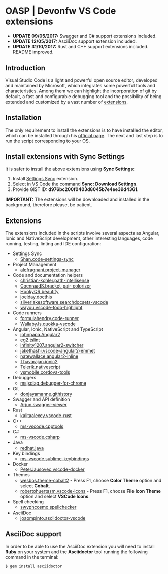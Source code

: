 # OASP | Devonfw VS Code extensions

- **UPDATE 09/05/2017:** Swagger and C# support extensions included.
- **UPDATE 12/05/2017:** AsciiDoc support extension included.
- **UPDATE 31/10/2017:** Rust and C++ support extensions included. README improved. 

## Introduction

Visual Studio Code is a light and powerful open source editor, developed and 
maintained by Microsoft, which integrates some powerful tools and characteristics. 
Among them we can highlight the incorporation of git by default, a fast and
configurable debugging tool and the possibility of being extended and customized 
by a vast number of [extensions](https://marketplace.visualstudio.com/VSCode).

## Installation

The only requirement to install the extensions is to have installed the editor,
which can be installed through his [official page](https://code.visualstudio.com/).
The next and last step is to run the script corresponding to your OS.

## Install extensions with Sync Settings

It is safer to install the above extensions using **Sync Settings**: 

1. Install [Settings Sync](https://marketplace.visualstudio.com/items?itemName=Shan.code-settings-sync) extension.
2. Select in VS Code the command **Sync: Download Settings**.
3. Provide GIST ID: **d976bc200f0403d8045b7e4ee39d4361**.

**IMPORTANT:** The extensions will be downloaded and installed in the background, therefore please, be patient. 

## Extensions

The extensions included in the scripts involve several aspects as Angular, Ionic and NativeScript development, other interesting languages, code running, testing, linting and IDE configuration:

- Settings Sync
    - [Shan.code-settings-sync](https://marketplace.visualstudio.com/items?itemName=Shan.code-settings-sync)
- Project Management
    - [alefragnani.project-manager](https://marketplace.visualstudio.com/items?itemName=alefragnani.project-manager)
- Code and documentation helpers
    - [christian-kohler.path-intellisense](https://marketplace.visualstudio.com/items?itemName=christian-kohler.path-intellisense)
    - [CoenraadS.bracket-pair-colorizer](https://marketplace.visualstudio.com/items?itemName=CoenraadS.bracket-pair-colorizer)
    - [HookyQR.beautify](https://marketplace.visualstudio.com/items?itemName=HookyQR.beautify)
    - [joelday.docthis](https://marketplace.visualstudio.com/items?itemName=joelday.docthis)
    - [silverlakesoftware.searchdocsets-vscode](https://marketplace.visualstudio.com/items?itemName=silverlakesoftware.searchdocsets-vscode)
    - [wayou.vscode-todo-highlight](https://marketplace.visualstudio.com/items?itemName=wayou.vscode-todo-highlight)
- Code runners
    - [formulahendry.code-runner](https://marketplace.visualstudio.com/items?itemName=formulahendry.code-runner)
    - [WallabyJs.quokka-vscode](https://marketplace.visualstudio.com/items?itemName=WallabyJs.quokka-vscode)
- Angular, Ionic, NativeScript and TypeScript
    - [johnpapa.Angular2](https://marketplace.visualstudio.com/items?itemName=johnpapa.Angular2)
    - [eg2.tslint](https://marketplace.visualstudio.com/items?itemName=eg2.tslint)
    - [infinity1207.angular2-switcher](https://marketplace.visualstudio.com/items?itemName=infinity1207.angular2-switcher)
    - [jakethashi.vscode-angular2-emmet](https://marketplace.visualstudio.com/items?itemName=jakethashi.vscode-angular2-emmet)
    - [natewallace.angular2-inline](https://marketplace.visualstudio.com/items?itemName=natewallace.angular2-inline)
    - [Thavarajan.ionic2](https://marketplace.visualstudio.com/items?itemName=Thavarajan.ionic2)
    - [Telerik.nativescript](https://marketplace.visualstudio.com/items?itemName=Telerik.nativescript)
    - [vsmobile.cordova-tools](https://marketplace.visualstudio.com/items?itemName=vsmobile.cordova-tools)
- Debuggers
    - [msjsdiag.debugger-for-chrome](https://marketplace.visualstudio.com/items?itemName=msjsdiag.debugger-for-chrome)
- Git
    - [donjayamanne.githistory](https://marketplace.visualstudio.com/items?itemName=donjayamanne.githistory)
- Swagger and API definition
    - [Arjun.swagger-viewer](https://marketplace.visualstudio.com/items?itemName=Arjun.swagger-viewer)
- Rust
    - [kalitaalexey.vscode-rust](https://marketplace.visualstudio.com/items?itemName=kalitaalexey.vscode-rust)
- C++
    - [ms-vscode.cpptools](https://marketplace.visualstudio.com/items?itemName=ms-vscode.cpptools)
- C#
    - [ms-vscode.csharp](https://marketplace.visualstudio.com/items?itemName=ms-vscode.csharp)
- Java
    - [redhat.java](https://marketplace.visualstudio.com/items?itemName=redhat.java)
- Key bindings
    - [ms-vscode.sublime-keybindings](https://marketplace.visualstudio.com/items?itemName=ms-vscode.sublime-keybindings)
- Docker
    - [PeterJausovec.vscode-docker](https://marketplace.visualstudio.com/items?itemName=PeterJausovec.vscode-docker)
- Themes
    - [wesbos.theme-cobalt2](https://marketplace.visualstudio.com/items?itemName=wesbos.theme-cobalt2) - Press F1, choose **Color Theme** option and select **Cobalt**.
    - [robertohuertasm.vscode-icons](https://marketplace.visualstudio.com/items?itemName=robertohuertasm.vscode-icons) - Press F1, choose **File Icon Theme** option and select **VSCode Icons**.
- Spell checking
    - [swyphcosmo.spellchecker](https://marketplace.visualstudio.com/items?itemName=swyphcosmo.spellchecker)
- AsciiDoc
    - [joaompinto.asciidoctor-vscode](https://marketplace.visualstudio.com/items?itemName=joaompinto.asciidoctor-vscode)

## AsciiDoc support

In order to be able to use the AsciiDoc extension you will need to install **Ruby** on your system and the **Asciidoctor** tool running the following command in the terminal:

```bash
$ gem install asciidoctor
```

